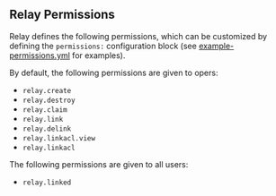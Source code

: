 ## Relay Permissions

Relay defines the following permissions, which can be customized by defining the `permissions:` configuration block (see [example-permissions.yml](../example-permissions.yml) for examples).

By default, the following permissions are given to opers:

- `relay.create`
- `relay.destroy`
- `relay.claim`
- `relay.link`
- `relay.delink`
- `relay.linkacl.view`
- `relay.linkacl`

The following permissions are given to all users:

- `relay.linked`
